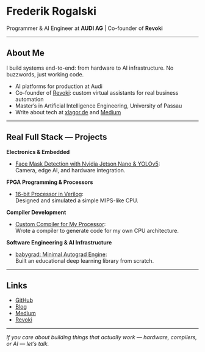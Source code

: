 # Frederik Rogalski

Programmer & AI Engineer at **AUDI AG** | Co-founder of **Revoki**

---

## About Me

I build systems end-to-end: from hardware to AI infrastructure. No buzzwords, just working code.

- AI platforms for production at Audi  
- Co-founder of [Revoki](https://revoki.de): custom virtual assistants for real business automation  
- Master’s in Artificial Intelligence Engineering, University of Passau  
- Write about tech at [xlagor.de](https://xlagor.de) and [Medium](https://medium.com/nerd-for-tech/face-mask-detection-with-nvidia-jetson-nano-yolov5-b66f286f16d4)

---

## Real Full Stack — Projects

**Electronics & Embedded**  
- [Face Mask Detection with Nvidia Jetson Nano & YOLOv5](https://medium.com/nerd-for-tech/face-mask-detection-with-nvidia-jetson-nano-yolov5-b66f286f16d4):  
  Camera, edge AI, and hardware integration.

**FPGA Programming & Processors**  
- [16-bit Processor in Verilog](https://github.com/FrederikRogalski/processor):  
  Designed and simulated a simple MIPS-like CPU.

**Compiler Development**  
- [Custom Compiler for My Processor](https://github.com/FrederikRogalski/Compiler):  
  Wrote a compiler to generate code for my own CPU architecture.

**Software Engineering & AI Infrastructure**  
- [babygrad: Minimal Autograd Engine](https://github.com/FrederikRogalski/babygrad):  
  Built an educational deep learning library from scratch.

---

## Links

- [GitHub](https://github.com/FrederikRogalski)
- [Blog](https://xlagor.de)
- [Medium](https://medium.com/@frederik.rogalski)
- [Revoki](https://revoki.de)

---

*If you care about building things that actually work — hardware, compilers, or AI — let’s talk.*

